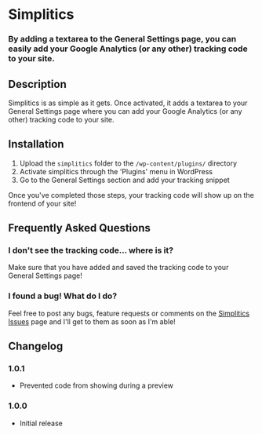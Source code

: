 # Simplitics

### By adding a textarea to the General Settings page, you can easily add your Google Analytics (or any other) tracking code to your site.

## Description

Simplitics is as simple as it gets. Once activated, it adds a textarea to your General Settings page where you can add your Google Analytics (or any other) tracking code to your site.

## Installation

1. Upload the `simplitics` folder to the `/wp-content/plugins/` directory
1. Activate simplitics through the 'Plugins' menu in WordPress
1. Go to the General Settings section and add your tracking snippet

Once you've completed those steps, your tracking code will show up on the frontend of your site!

## Frequently Asked Questions

### I don't see the tracking code... where is it?

Make sure that you have added and saved the tracking code to your General Settings page!

### I found a bug! What do I do?

Feel free to post any bugs, feature requests or comments on the [Simplitics Issues](https://github.com/seriouslysean/simplitics/issues) page and I'll get to them as soon as I'm able!

## Changelog

### 1.0.1

* Prevented code from showing during a preview

### 1.0.0

* Initial release